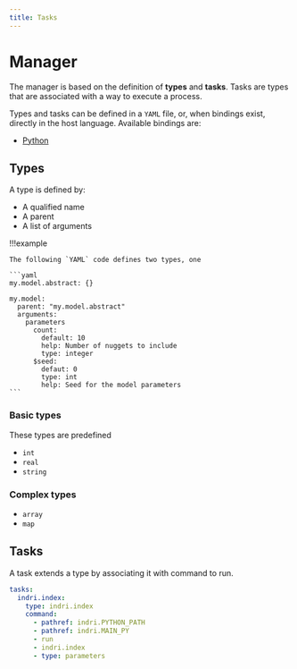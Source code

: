 ```yaml
---
title: Tasks
---
```


# Manager

The manager is based on the definition of **types** and **tasks**. Tasks are
types that are associated with a way to execute a process.

Types and tasks can be defined in a `YAML` file, or, when bindings exist,
directly in the host language. Available bindings are:

- [Python](python.md)

## Types


A type is defined by:

- A qualified name
- A parent
- A list of arguments 

!!!example
    
    The following `YAML` code defines two types, one

    ```yaml
    my.model.abstract: {}

    my.model:
      parent: "my.model.abstract"
      arguments:
        parameters
          count:
            default: 10
            help: Number of nuggets to include
            type: integer
          $seed:
            defaut: 0
            type: int
            help: Seed for the model parameters
    ```

### Basic types

These types are predefined

- `int`
- `real`
- `string`

### Complex types

- `array`
- `map`


## Tasks

A task extends a type by associating it with 
command to run.


```yaml
tasks:
  indri.index:
    type: indri.index
    command:
      - pathref: indri.PYTHON_PATH
      - pathref: indri.MAIN_PY
      - run
      - indri.index
      - type: parameters
```